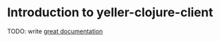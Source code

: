 # Introduction to yeller-clojure-client

TODO: write [great documentation](http://jacobian.org/writing/great-documentation/what-to-write/)
